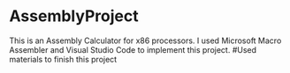 # AssemblyProject
This is an Assembly Calculator for x86 processors. I used Microsoft Macro Assembler and Visual Studio Code to implement this project.
#Used materials to finish this project 
